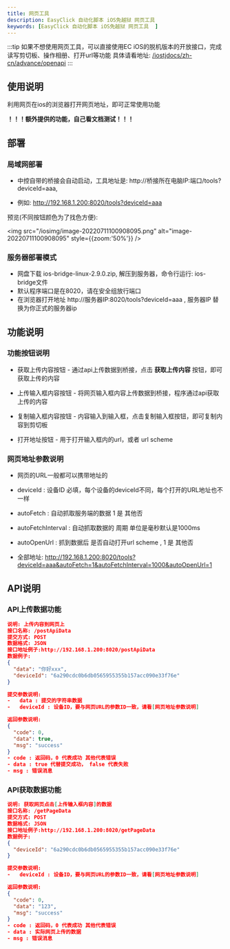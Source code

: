 ```yaml
---
title: 网页工具
description: EasyClick 自动化脚本 iOS免越狱 网页工具
keywords: [EasyClick 自动化脚本 iOS免越狱 网页工具  ]
---
```


:::tip
如果不想使用网页工具，可以直接使用EC iOS的脱机版本的开放接口，完成读写剪切板、操作相册、打开url等功能
具体请看地址: [/iostjdocs/zh-cn/advance/openapi](/iostjdocs/zh-cn/advance/openapi)
:::


## 使用说明

利用网页在ios的浏览器打开网页地址，即可正常使用功能

**！！！额外提供的功能，自己看文档测试！！！**

## 部署

### 局域网部署

- 中控自带的桥接会自动启动，工具地址是: http://桥接所在电脑IP:端口/tools?deviceId=aaa, 

- 例如: http://192.168.1.200:8020/tools?deviceId=aaa

预览(不同按钮颜色为了找色方便): 

<img src="/iosimg/image-20220711100908095.png" alt="image-20220711100908095" style={{zoom:'50%'}} />

### 服务器部署模式

- 网盘下载 ios-bridge-linux-2.9.0.zip, 解压到服务器，命令行运行: ios-bridge文件
- 默认程序端口是在8020，请在安全组放行端口
- 在浏览器打开地址 http://服务器IP:8020/tools?deviceId=aaa  , 服务器IP 替换为你正式的服务器ip



## 功能说明

### 功能按钮说明

- 获取上传内容按钮 -  通过api上传数据到桥接，点击 **获取上传内容** 按钮，即可获取上传的内容
- 上传输入框内容按钮 -  将网页输入框内容上传数据到桥接，程序通过api获取上传的内容

- 复制输入框内容按钮 - 内容输入到输入框，点击复制输入框按钮，即可复制内容到剪切板
- 打开地址按钮 - 用于打开输入框内的url，或者 url scheme



### 网页地址参数说明

- 网页的URL一般都可以携带地址的
- deviceId : 设备ID 必填，每个设备的deviceId不同，每个打开的URL地址也不一样

- autoFetch : 自动抓取服务端的数据  1 是  其他否
- autoFetchInterval : 自动抓取数据的 周期 单位是毫秒默认是1000ms
- autoOpenUrl : 抓到数据后 是否自动打开url scheme ,  1 是  其他否
- 全部地址: http://192.168.1.200:8020/tools?deviceId=aaa&autoFetch=1&autoFetchInterval=1000&autoOpenUrl=1

## API说明

### API上传数据功能

```json
说明: 上传内容到网页上
接口名称: /postApiData
提交方式: POST
数据格式: JSON
接口地址例子:http://192.168.1.200:8020/postApiData
数据例子: 
{
  "data": "你好xxx",
  "deviceId": "6a290cdc0b6db0565955355b157acc090e33f76e"
}

提交参数说明:
-	data : 提交的字符串数据
-	deviceId : 设备ID，要与网页URL的参数ID一致，请看[网页地址参数说明]

返回参数说明:
{
  "code": 0,
  "data": true,
  "msg": "success"
}
- code : 返回码，0 代表成功 其他代表错误
- data : true 代替提交成功， false 代表失败
- msg : 错误消息

```



### API获取数据功能

```json
说明: 获取网页点击[上传输入框内容]的数据
接口名称: /getPageData
提交方式: POST
数据格式: JSON
接口地址例子:http://192.168.1.200:8020/getPageData
数据例子: 
{
  "deviceId": "6a290cdc0b6db0565955355b157acc090e33f76e"
}

提交参数说明:
-	deviceId : 设备ID，要与网页URL的参数ID一致，请看[网页地址参数说明]

返回参数说明:
{
  "code": 0,
  "data": "123",
  "msg": "success"
}
- code : 返回码，0 代表成功 其他代表错误
- data : 实际网页上传的数据
- msg : 错误消息

```



